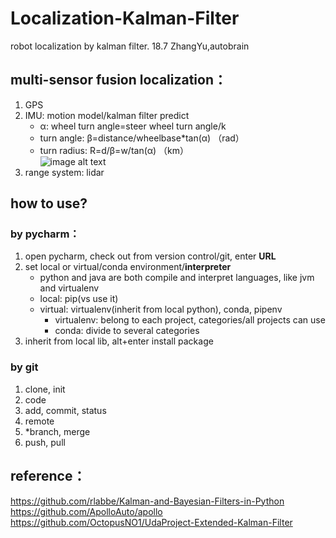 # Localization-Kalman-Filter
robot localization by kalman filter. 18.7 ZhangYu,autobrain

## multi-sensor fusion localization：
1. GPS  
2. IMU: motion model/kalman filter predict  
    - α: wheel turn angle=steer wheel turn angle/k
    - turn angle: β=distance/wheelbase*tan(α) （rad）  
    - turn radius: R=d/β=w/tan(α) （km）  
![image alt text](images/bicycle_model.png)  
3. range system: lidar  

## how to use?
### by pycharm：
1. open pycharm, check out from version control/git, enter **URL**
2. set local or virtual/conda environment/**interpreter**
    - python and java are both compile and interpret languages, like jvm and virtualenv
    - local: pip(vs use it)
    - virtual: virtualenv(inherit from local python), conda, pipenv
        - virtualenv: belong to each project, categories/all projects can use
        - conda: divide to several categories
3. inherit from local lib, alt+enter install package
### by git
1. clone, init
2. code
3. add, commit, status
4. remote
5. *branch, merge
6. push, pull

## reference：
https://github.com/rlabbe/Kalman-and-Bayesian-Filters-in-Python<br>
https://github.com/ApolloAuto/apollo  
https://github.com/OctopusNO1/UdaProject-Extended-Kalman-Filter

